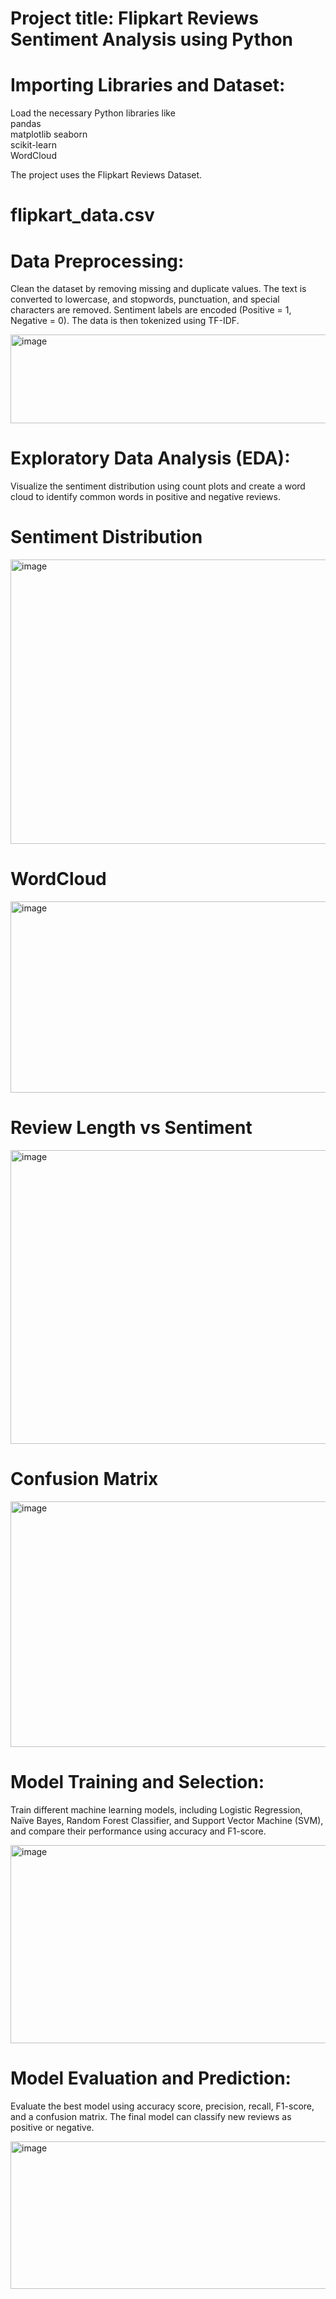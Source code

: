 # Project title:  Flipkart Reviews Sentiment Analysis using Python  


# Importing Libraries and Dataset:  
Load the necessary Python libraries like  
pandas  
matplotlib  seaborn  
scikit-learn  
WordCloud  

The project uses the Flipkart Reviews Dataset.
# flipkart_data.csv  



# Data Preprocessing:  
Clean the dataset by removing missing and duplicate values. The text is converted to lowercase, and stopwords, punctuation, and special characters are removed. Sentiment labels are encoded (Positive = 1, Negative = 0). The data is then tokenized using TF-IDF.  

<img width="926" height="142" alt="image" src="https://github.com/user-attachments/assets/b429d8b1-0714-419c-92c7-654ec4746adf" />



# Exploratory Data Analysis (EDA):  
Visualize the sentiment distribution using count plots and create a word cloud to identify common words in positive and negative reviews.  
# Sentiment Distribution  

<img width="580" height="455" alt="image" src="https://github.com/user-attachments/assets/b46c5e38-37ca-4d3a-b49a-9f1f8f33a1f6" />  

# WordCloud  

<img width="1182" height="306" alt="image" src="https://github.com/user-attachments/assets/1dc3f7c3-7d14-49e9-9f31-338c12e2f077" />  

# Review Length vs Sentiment  

<img width="695" height="470" alt="image" src="https://github.com/user-attachments/assets/da4e5a08-8272-42fe-ba55-d3c8b9e8e8a1" />  

# Confusion Matrix  

<img width="518" height="393" alt="image" src="https://github.com/user-attachments/assets/b1103d83-6f26-46cd-8f82-7e46ffbcb67a" />  






# Model Training and Selection:  
Train different machine learning models, including Logistic Regression, Naïve Bayes, Random Forest Classifier, and Support Vector Machine (SVM), and compare their performance using accuracy and F1-score.  

<img width="596" height="317" alt="image" src="https://github.com/user-attachments/assets/6c165614-61b0-45e3-bdd3-0b4680c8e6e8" />  


# Model Evaluation and Prediction:  
Evaluate the best model using accuracy score, precision, recall, F1-score, and a confusion matrix. The final model can classify new reviews as positive or negative.  

<img width="542" height="236" alt="image" src="https://github.com/user-attachments/assets/fb9c4449-ebc2-4c05-86b3-45c45304a206" />
